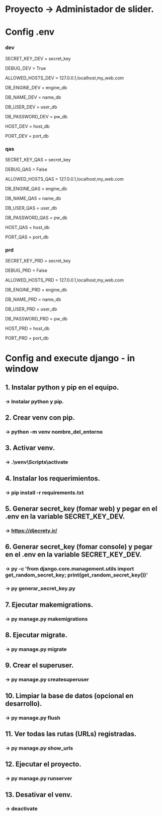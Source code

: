 
# Proyecto -> Administador de slider.
# Config .env
### dev
SECRET_KEY_DEV = secret_key

DEBUG_DEV = True

ALLOWED_HOSTS_DEV = 127.0.0.1,localhost,my_web.com

DB_ENGINE_DEV = engine_db

DB_NAME_DEV = name_db

DB_USER_DEV = user_db

DB_PASSWORD_DEV = pw_db

HOST_DEV = host_db

PORT_DEV = port_db

### qas
SECRET_KEY_QAS = secret_key

DEBUG_QAS = False

ALLOWED_HOSTS_QAS = 127.0.0.1,localhost,my_web.com

DB_ENGINE_QAS = engine_db

DB_NAME_QAS = name_db

DB_USER_QAS = user_db

DB_PASSWORD_QAS = pw_db

HOST_QAS = host_db

PORT_QAS = port_db

### prd
SECRET_KEY_PRD = secret_key

DEBUG_PRD = False

ALLOWED_HOSTS_PRD = 127.0.0.1,localhost,my_web.com

DB_ENGINE_PRD = engine_db

DB_NAME_PRD = name_db

DB_USER_PRD = user_db

DB_PASSWORD_PRD = pw_db

HOST_PRD = host_db

PORT_PRD = port_db
# Config  and execute django - in window
## 1. Instalar python y pip en el equipo.
### -> Instalar python y pip.
## 2. Crear venv con pip.
### -> python -m venv nombre_del_entorno
## 3. Activar venv.
### -> .\venv\Scripts\activate
## 4. Instalar los requerimientos.
### -> pip install -r requirements.txt
## 5. Generar secret_key (fomar web) y pegar en el .env en la variable SECRET_KEY_DEV.
### -> https://djecrety.ir/
## 6. Generar secret_key (fomar console) y pegar en el .env en la variable SECRET_KEY_DEV.
### -> py -c 'from django.core.management.utils import get_random_secret_key; print(get_random_secret_key())'
### -> py generar_secret_key.py
## 7. Ejecutar makemigrations.
### -> py manage.py makemigrations
## 8. Ejecutar migrate.
### -> py manage.py migrate
## 9. Crear el superuser.
### -> py manage.py createsuperuser
## 10. Limpiar la base de datos (opcional en desarrollo).
### -> py manage.py flush
## 11. Ver todas las rutas (URLs) registradas.
### -> py manage.py show_urls
## 12. Ejecutar el proyecto.
### -> py manage.py runserver
## 13. Desativar el venv.
### -> deactivate